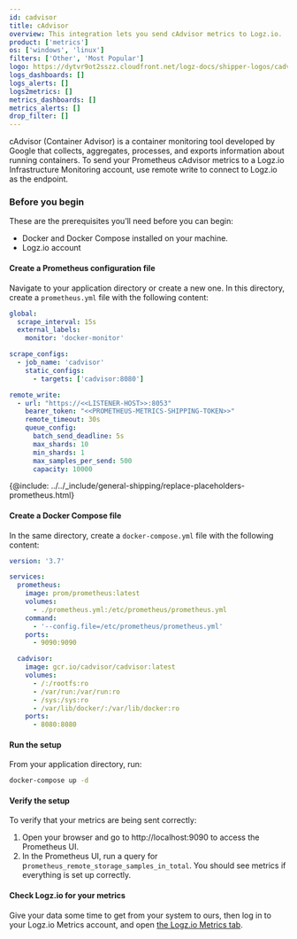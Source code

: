 ```yaml
---
id: cadvisor
title: cAdvisor
overview: This integration lets you send cAdvisor metrics to Logz.io.
product: ['metrics']
os: ['windows', 'linux']
filters: ['Other', 'Most Popular']
logo: https://dytvr9ot2sszz.cloudfront.net/logz-docs/shipper-logos/cadvisor.png
logs_dashboards: []
logs_alerts: []
logs2metrics: []
metrics_dashboards: []
metrics_alerts: []
drop_filter: []
---
```



cAdvisor (Container Advisor) is a container monitoring tool developed by Google that collects, aggregates, processes, and exports information about running containers. To send your Prometheus cAdvisor metrics to a Logz.io Infrastructure Monitoring account, use remote write to connect to Logz.io as the endpoint.

### Before you begin
These are the prerequisites you’ll need before you can begin:

* Docker and Docker Compose installed on your machine.
* Logz.io account 


#### Create a Prometheus configuration file

Navigate to your application directory or create a new one. In this directory, create a `prometheus.yml` file with the following content:

```yaml
global:
  scrape_interval: 15s
  external_labels:
    monitor: 'docker-monitor'

scrape_configs:
  - job_name: 'cadvisor'
    static_configs:
      - targets: ['cadvisor:8080']

remote_write:
  - url: "https://<<LISTENER-HOST>>:8053"
    bearer_token: "<<PROMETHEUS-METRICS-SHIPPING-TOKEN>>"
    remote_timeout: 30s
    queue_config:
      batch_send_deadline: 5s
      max_shards: 10
      min_shards: 1
      max_samples_per_send: 500
      capacity: 10000
``` 

{@include: ../../_include/general-shipping/replace-placeholders-prometheus.html}

#### Create a Docker Compose file

In the same directory, create a `docker-compose.yml` file with the following content:

```yaml
version: '3.7'

services:
  prometheus:
    image: prom/prometheus:latest
    volumes:
      - ./prometheus.yml:/etc/prometheus/prometheus.yml
    command:
      - '--config.file=/etc/prometheus/prometheus.yml'
    ports:
      - 9090:9090

  cadvisor:
    image: gcr.io/cadvisor/cadvisor:latest
    volumes:
      - /:/rootfs:ro
      - /var/run:/var/run:ro
      - /sys:/sys:ro
      - /var/lib/docker/:/var/lib/docker:ro
    ports:
      - 8080:8080
```

#### Run the setup

From your application directory, run:

```bash
docker-compose up -d
```

#### Verify the setup

To verify that your metrics are being sent correctly:

1. Open your browser and go to http://localhost:9090 to access the Prometheus UI.
2. In the Prometheus UI, run a query for p`rometheus_remote_storage_samples_in_total`. You should see metrics if everything is set up correctly.


#### Check Logz.io for your metrics

Give your data some time to get from your system to ours, then log in to your Logz.io Metrics account, and open [the Logz.io Metrics tab](https://app.logz.io/#/dashboard/metrics/).





